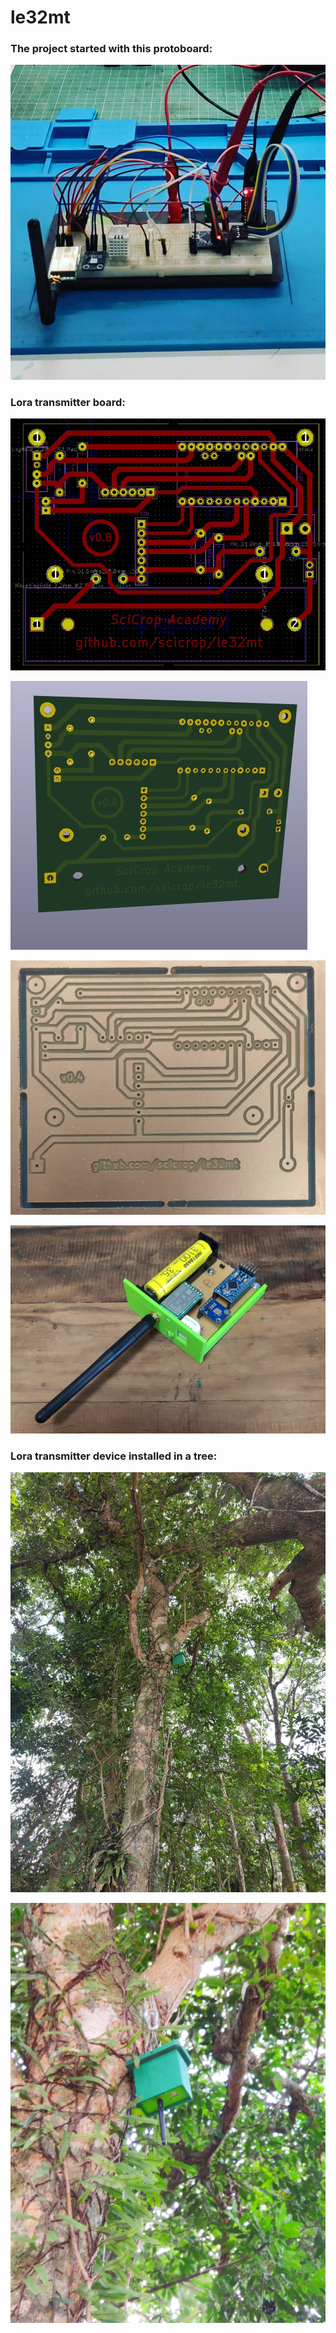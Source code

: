 # le32mt

### The project started with this protoboard:

![Protoboard circuit](https://github.com/Scicrop/le32mt/raw/main/images/7ad56706-0786-4152-8479-7d73ead12fcd.jpeg "Protoboard Circuit")

### Lora transmitter board:

![Lora transmitter board (Kicad vew)](https://github.com/Scicrop/le32mt/raw/main/images/caa1135b-3c27-439f-bcf0-b89ef605227c.jpeg "Lora transmitter board (Kicad view)")

![Lora transmitter board (3D view)](https://github.com/Scicrop/le32mt/raw/main/images/901c6842-ec53-4b3f-a748-c871e76e9e6b.jpeg "Lora transmitter board (3D view)")

![CNC milled printed circuit board](https://github.com/Scicrop/le32mt/raw/main/images/7f1b896d-72f5-4b03-b6a5-8fd8309d6337.jpeg "CNC milled printed circuit board")

![Transmitter board assembled](https://github.com/Scicrop/le32mt/raw/main/images/981de842-ec53-4b3f-a748-c871e76e9e6b.jpeg "Transmitter board assembled")

### Lora transmitter device installed in a tree:

![Lora device installed in a tree](https://github.com/Scicrop/le32mt/raw/main/images/13030f9a-5ea8-4bea-8bb8-1d0d6a015e81.jpeg "Lora Module")

![Lora device installed in a tree](https://github.com/Scicrop/le32mt/raw/main/images/981c6842-ec53-4b3f-a748-c871e76e9e6b.jpeg "Lora Module")

